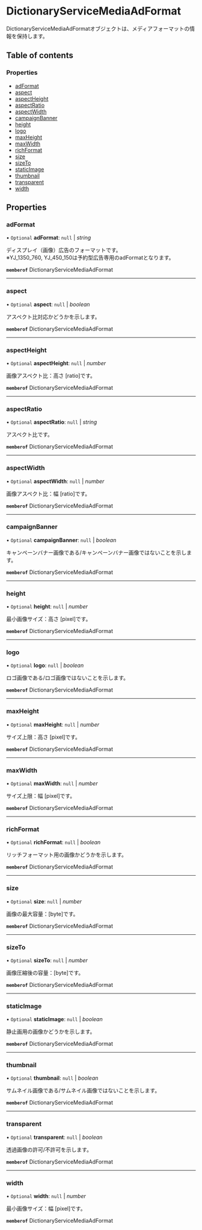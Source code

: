 # DictionaryServiceMediaAdFormat


<div lang=\"ja\">DictionaryServiceMediaAdFormatオブジェクトは、メディアフォーマットの情報を保持します。</div> 

## Table of contents

### Properties

- [adFormat](dictionaryservicemediaadformat.md#adformat)
- [aspect](dictionaryservicemediaadformat.md#aspect)
- [aspectHeight](dictionaryservicemediaadformat.md#aspectheight)
- [aspectRatio](dictionaryservicemediaadformat.md#aspectratio)
- [aspectWidth](dictionaryservicemediaadformat.md#aspectwidth)
- [campaignBanner](dictionaryservicemediaadformat.md#campaignbanner)
- [height](dictionaryservicemediaadformat.md#height)
- [logo](dictionaryservicemediaadformat.md#logo)
- [maxHeight](dictionaryservicemediaadformat.md#maxheight)
- [maxWidth](dictionaryservicemediaadformat.md#maxwidth)
- [richFormat](dictionaryservicemediaadformat.md#richformat)
- [size](dictionaryservicemediaadformat.md#size)
- [sizeTo](dictionaryservicemediaadformat.md#sizeto)
- [staticImage](dictionaryservicemediaadformat.md#staticimage)
- [thumbnail](dictionaryservicemediaadformat.md#thumbnail)
- [transparent](dictionaryservicemediaadformat.md#transparent)
- [width](dictionaryservicemediaadformat.md#width)

## Properties

### adFormat

• `Optional` **adFormat**: ``null`` \| *string*

<div lang=\"ja\"> ディスプレイ（画像）広告のフォーマットです。<br> ※YJ_1350_760, YJ_450_150は予約型広告専用のadFormatとなります。 </div> 

**`memberof`** DictionaryServiceMediaAdFormat

___

### aspect

• `Optional` **aspect**: ``null`` \| *boolean*

<div lang=\"ja\">アスペクト比対応かどうかを示します。</div> 

**`memberof`** DictionaryServiceMediaAdFormat

___

### aspectHeight

• `Optional` **aspectHeight**: ``null`` \| *number*

<div lang=\"ja\">画像アスペクト比：高さ [ratio]です。</div> 

**`memberof`** DictionaryServiceMediaAdFormat

___

### aspectRatio

• `Optional` **aspectRatio**: ``null`` \| *string*

<div lang=\"ja\">アスペクト比です。</div> 

**`memberof`** DictionaryServiceMediaAdFormat

___

### aspectWidth

• `Optional` **aspectWidth**: ``null`` \| *number*

<div lang=\"ja\">画像アスペクト比：幅 [ratio]です。</div> 

**`memberof`** DictionaryServiceMediaAdFormat

___

### campaignBanner

• `Optional` **campaignBanner**: ``null`` \| *boolean*

<div lang=\"ja\">キャンペーンバナー画像である/キャンペーンバナー画像ではないことを示します。</div> 

**`memberof`** DictionaryServiceMediaAdFormat

___

### height

• `Optional` **height**: ``null`` \| *number*

<div lang=\"ja\">最小画像サイズ：高さ [pixel]です。</div> 

**`memberof`** DictionaryServiceMediaAdFormat

___

### logo

• `Optional` **logo**: ``null`` \| *boolean*

<div lang=\"ja\">ロゴ画像である/ロゴ画像ではないことを示します。</div> 

**`memberof`** DictionaryServiceMediaAdFormat

___

### maxHeight

• `Optional` **maxHeight**: ``null`` \| *number*

<div lang=\"ja\">サイズ上限：高さ [pixel]です。</div> 

**`memberof`** DictionaryServiceMediaAdFormat

___

### maxWidth

• `Optional` **maxWidth**: ``null`` \| *number*

<div lang=\"ja\">サイズ上限：幅 [pixel]です。</div> 

**`memberof`** DictionaryServiceMediaAdFormat

___

### richFormat

• `Optional` **richFormat**: ``null`` \| *boolean*

<div lang=\"ja\">リッチフォーマット用の画像かどうかを示します。</div> 

**`memberof`** DictionaryServiceMediaAdFormat

___

### size

• `Optional` **size**: ``null`` \| *number*

<div lang=\"ja\">画像の最大容量：[byte]です。</div> 

**`memberof`** DictionaryServiceMediaAdFormat

___

### sizeTo

• `Optional` **sizeTo**: ``null`` \| *number*

<div lang=\"ja\">画像圧縮後の容量：[byte]です。</div> 

**`memberof`** DictionaryServiceMediaAdFormat

___

### staticImage

• `Optional` **staticImage**: ``null`` \| *boolean*

<div lang=\"ja\">静止画用の画像かどうかを示します。</div> 

**`memberof`** DictionaryServiceMediaAdFormat

___

### thumbnail

• `Optional` **thumbnail**: ``null`` \| *boolean*

<div lang=\"ja\">サムネイル画像である/サムネイル画像ではないことを示します。</div> 

**`memberof`** DictionaryServiceMediaAdFormat

___

### transparent

• `Optional` **transparent**: ``null`` \| *boolean*

<div lang=\"ja\">透過画像の許可/不許可を示します。</div> 

**`memberof`** DictionaryServiceMediaAdFormat

___

### width

• `Optional` **width**: ``null`` \| *number*

<div lang=\"ja\">最小画像サイズ：幅 [pixel]です。</div> 

**`memberof`** DictionaryServiceMediaAdFormat
